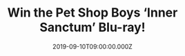 ---
campaign-uuid: "c-4ccf7d90-e436-4bf6-a49e-e3414fdd126e"
type: "Competition"
category: "Music"
date: "2019-09-10T09:00:00.000Z"
end-date: "2019-10-10T23:59:00.000Z"
disable-form: false
is_promoted: false
has_entry_page: true
title: "Win the Pet Shop Boys ‘Inner Sanctum’ Blu-ray!"
competition-description: "<p>Calling all Pet Shop Boys fans, we are giving away a\
  \ Blu-ray of the package of the Pet Shop Boys breath-taking show 'Inner Sanctum',\
  \ filmed at London's Royal Opera House during a sold-out run in 2018 summer.</p>\n\
  <p>Want it? Click below and it could be yours!</p>\n"
hero-header: "Win the Pet Shop Boys ‘Inner Sanctum’ Blu-ray!"
terms-confirmation: "N/A"
banner-img: "https://assets.expresslyapp.com/asset-4059b13d-61a1-4399-b118-f8331b74def1.jpg"
logo-left-href: "http://club.expressly.io"
logo-left-image: "https://assets.expresslyapp.com/asset-35ea6f40-1a0b-4d83-b3e9-26ea2d53c8aa.jpg"
logo-left-title: "Expressly Club"
bg-image-hero: "https://assets.expresslyapp.com/asset-80eac060-b53d-4823-8ac9-f7b00e45da6f.jpg"
bg-image-first: "https://assets.expresslyapp.com/asset-b353f9f9-3754-4a5a-869e-5ca83755c3fa.jpg"
section1-content: "<p>The iconic duo's acclaimed production, first presented at the\
  \ Royal Opera House in 2016 over four sold-out shows, was reprised at the venue\
  \ for a further four nights in July 2018 as part of their 'Super' tour. Staged by\
  \ long-term PSB designer Es Devlin and choreographer/director Lynne Page, the show\
  \ was filmed by director David Barnard. Filmed on 27 and 28 July 2018, the full-length\
  \ film on Blu-ray is accompanied by two CDs of the complete audio of the live show\
  \ plus a bonus feature of PSB live at Rock in Rio, which was recorded on 17 September\
  \ 2017 at the Brazilian festival.</p>\n<p>The 'Inner Sanctum' production won rave\
  \ reviews for a musical and visual extravaganza which brought lasers, dazzling choreography\
  \ and immersive visuals and stage design to the ornate surroundings of the Royal\
  \ Opera House for an electrifying show. The set-list featured contemporary PSB material\
  \ from their last two albums 'Super' and 'Electric' mixed with many PSB's classic\
  \ hits from their peerless back catalogue including 'Love comes quickly', 'West\
  \ End Girls', 'It's A Sin', 'Go West' and 'Always On My Mind'.</p>\n"
entry-title: "Win the Pet Shop Boys ‘Inner Sanctum’ Blu-ray!"
entry-content: "<p>Enter the draw to win the Pet Shop Boys ‘Inner Sanctum’ Blu-ray\
  \ by completing the form below before 23:59 on the 10th of October 2019.</p>\n"
has-winner: false
prize-description: "The Pet Shop Boys ‘Inner Sanctum’ Blu-ray."
special-conditions: "Multiple entries are allowed up to one every day.\r\n\r\nThis\
  \ competition is also available on: http:/aaa.nme.com/competitons/pet-shop-boys-inner-sanctum-bluray"
country-restrictions:
- "GB"
---